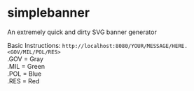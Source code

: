 # simplebanner
An extremely quick and dirty SVG banner generator

Basic Instructions: `http://localhost:8080/YOUR/MESSAGE/HERE.<GOV/MIL/POL/RES>`
<br>
.GOV = Gray
<br>
.MIL = Green
<br>
.POL = Blue
<br>
.RES = Red
